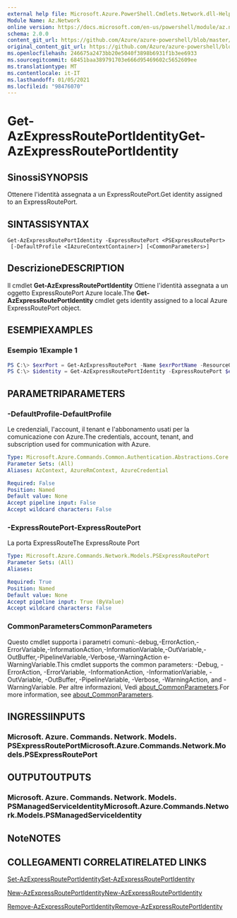 ```yaml
---
external help file: Microsoft.Azure.PowerShell.Cmdlets.Network.dll-Help.xml
Module Name: Az.Network
online version: https://docs.microsoft.com/en-us/powershell/module/az.network/get-azexpressrouteportidentity
schema: 2.0.0
content_git_url: https://github.com/Azure/azure-powershell/blob/master/src/Network/Network/help/Get-AzExpressRoutePortIdentity.md
original_content_git_url: https://github.com/Azure/azure-powershell/blob/master/src/Network/Network/help/Get-AzExpressRoutePortIdentity.md
ms.openlocfilehash: 246675a2473bb20e5040f3898b6931f1b3ee6933
ms.sourcegitcommit: 68451baa389791703e666d95469602c5652609ee
ms.translationtype: MT
ms.contentlocale: it-IT
ms.lasthandoff: 01/05/2021
ms.locfileid: "98476070"
---
```

# <span data-ttu-id="87b48-101">Get-AzExpressRoutePortIdentity</span><span class="sxs-lookup"><span data-stu-id="87b48-101">Get-AzExpressRoutePortIdentity</span></span>

## <span data-ttu-id="87b48-102">Sinossi</span><span class="sxs-lookup"><span data-stu-id="87b48-102">SYNOPSIS</span></span>
<span data-ttu-id="87b48-103">Ottenere l'identità assegnata a un ExpressRoutePort.</span><span class="sxs-lookup"><span data-stu-id="87b48-103">Get identity assigned to an ExpressRoutePort.</span></span>

## <span data-ttu-id="87b48-104">SINTASSI</span><span class="sxs-lookup"><span data-stu-id="87b48-104">SYNTAX</span></span>

```
Get-AzExpressRoutePortIdentity -ExpressRoutePort <PSExpressRoutePort>
 [-DefaultProfile <IAzureContextContainer>] [<CommonParameters>]
```

## <span data-ttu-id="87b48-105">Descrizione</span><span class="sxs-lookup"><span data-stu-id="87b48-105">DESCRIPTION</span></span>
<span data-ttu-id="87b48-106">Il cmdlet **Get-AzExpressRoutePortIdentity** Ottiene l'identità assegnata a un oggetto ExpressRoutePort Azure locale.</span><span class="sxs-lookup"><span data-stu-id="87b48-106">The **Get-AzExpressRoutePortIdentity** cmdlet gets identity assigned to a local Azure ExpressRoutePort object.</span></span>

## <span data-ttu-id="87b48-107">ESEMPI</span><span class="sxs-lookup"><span data-stu-id="87b48-107">EXAMPLES</span></span>

### <span data-ttu-id="87b48-108">Esempio 1</span><span class="sxs-lookup"><span data-stu-id="87b48-108">Example 1</span></span>
```powershell
PS C:\> $exrPort = Get-AzExpressRoutePort -Name $exrPortName -ResourceGroupName $resgpName
PS C:\> $identity = Get-AzExpressRoutePortIdentity -ExpressRoutePort $exrPort
```

## <span data-ttu-id="87b48-109">PARAMETRI</span><span class="sxs-lookup"><span data-stu-id="87b48-109">PARAMETERS</span></span>

### <span data-ttu-id="87b48-110">-DefaultProfile</span><span class="sxs-lookup"><span data-stu-id="87b48-110">-DefaultProfile</span></span>
<span data-ttu-id="87b48-111">Le credenziali, l'account, il tenant e l'abbonamento usati per la comunicazione con Azure.</span><span class="sxs-lookup"><span data-stu-id="87b48-111">The credentials, account, tenant, and subscription used for communication with Azure.</span></span>

```yaml
Type: Microsoft.Azure.Commands.Common.Authentication.Abstractions.Core.IAzureContextContainer
Parameter Sets: (All)
Aliases: AzContext, AzureRmContext, AzureCredential

Required: False
Position: Named
Default value: None
Accept pipeline input: False
Accept wildcard characters: False
```

### <span data-ttu-id="87b48-112">-ExpressRoutePort</span><span class="sxs-lookup"><span data-stu-id="87b48-112">-ExpressRoutePort</span></span>
<span data-ttu-id="87b48-113">La porta ExpressRoute</span><span class="sxs-lookup"><span data-stu-id="87b48-113">The ExpressRoute Port</span></span>

```yaml
Type: Microsoft.Azure.Commands.Network.Models.PSExpressRoutePort
Parameter Sets: (All)
Aliases:

Required: True
Position: Named
Default value: None
Accept pipeline input: True (ByValue)
Accept wildcard characters: False
```

### <span data-ttu-id="87b48-114">CommonParameters</span><span class="sxs-lookup"><span data-stu-id="87b48-114">CommonParameters</span></span>
<span data-ttu-id="87b48-115">Questo cmdlet supporta i parametri comuni:-debug,-ErrorAction,-ErrorVariable,-InformationAction,-InformationVariable,-OutVariable,-OutBuffer,-PipelineVariable,-Verbose,-WarningAction e-WarningVariable.</span><span class="sxs-lookup"><span data-stu-id="87b48-115">This cmdlet supports the common parameters: -Debug, -ErrorAction, -ErrorVariable, -InformationAction, -InformationVariable, -OutVariable, -OutBuffer, -PipelineVariable, -Verbose, -WarningAction, and -WarningVariable.</span></span> <span data-ttu-id="87b48-116">Per altre informazioni, Vedi [about_CommonParameters](http://go.microsoft.com/fwlink/?LinkID=113216).</span><span class="sxs-lookup"><span data-stu-id="87b48-116">For more information, see [about_CommonParameters](http://go.microsoft.com/fwlink/?LinkID=113216).</span></span>

## <span data-ttu-id="87b48-117">INGRESSI</span><span class="sxs-lookup"><span data-stu-id="87b48-117">INPUTS</span></span>

### <span data-ttu-id="87b48-118">Microsoft. Azure. Commands. Network. Models. PSExpressRoutePort</span><span class="sxs-lookup"><span data-stu-id="87b48-118">Microsoft.Azure.Commands.Network.Models.PSExpressRoutePort</span></span>

## <span data-ttu-id="87b48-119">OUTPUT</span><span class="sxs-lookup"><span data-stu-id="87b48-119">OUTPUTS</span></span>

### <span data-ttu-id="87b48-120">Microsoft. Azure. Commands. Network. Models. PSManagedServiceIdentity</span><span class="sxs-lookup"><span data-stu-id="87b48-120">Microsoft.Azure.Commands.Network.Models.PSManagedServiceIdentity</span></span>

## <span data-ttu-id="87b48-121">Note</span><span class="sxs-lookup"><span data-stu-id="87b48-121">NOTES</span></span>

## <span data-ttu-id="87b48-122">COLLEGAMENTI CORRELATI</span><span class="sxs-lookup"><span data-stu-id="87b48-122">RELATED LINKS</span></span>
[<span data-ttu-id="87b48-123">Set-AzExpressRoutePortIdentity</span><span class="sxs-lookup"><span data-stu-id="87b48-123">Set-AzExpressRoutePortIdentity</span></span>](./Set-AzExpressRoutePortIdentity.md)

[<span data-ttu-id="87b48-124">New-AzExpressRoutePortIdentity</span><span class="sxs-lookup"><span data-stu-id="87b48-124">New-AzExpressRoutePortIdentity</span></span>](./New-AzExpressRoutePortIdentity.md)

[<span data-ttu-id="87b48-125">Remove-AzExpressRoutePortIdentity</span><span class="sxs-lookup"><span data-stu-id="87b48-125">Remove-AzExpressRoutePortIdentity</span></span>](./Remove-AzExpressRoutePortIdentity.md)